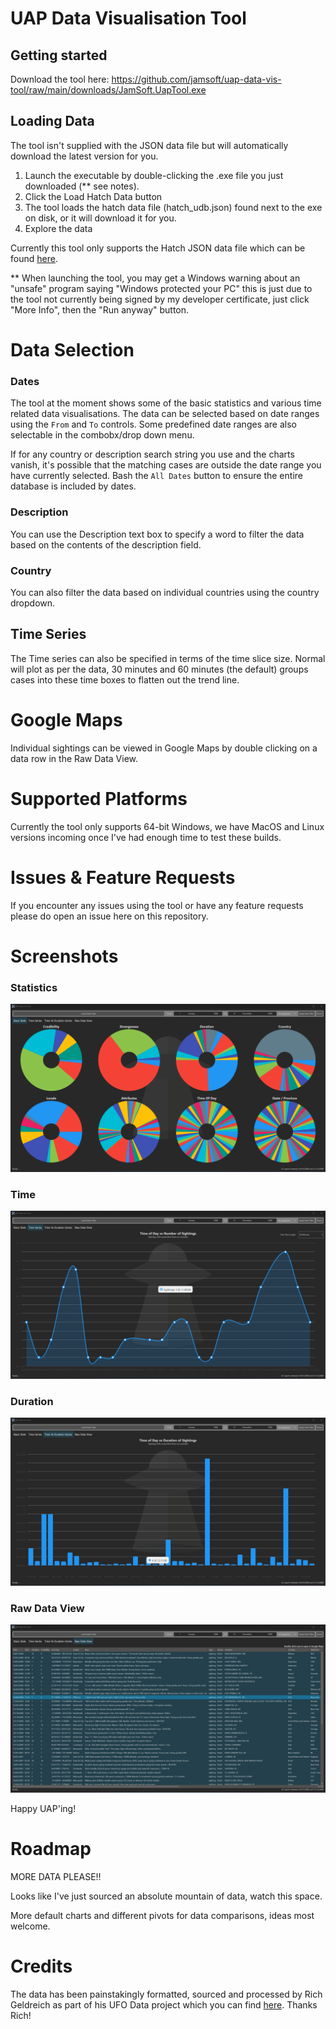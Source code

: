 # UAP Data Visualisation Tool

## Getting started

Download the tool here:
https://github.com/jamsoft/uap-data-vis-tool/raw/main/downloads/JamSoft.UapTool.exe

## Loading Data

The tool isn't supplied with the JSON data file but will automatically download the latest version for you.

1. Launch the executable by double-clicking the .exe file you just downloaded (** see notes).
2. Click the Load Hatch Data button
3. The tool loads the hatch data file (hatch_udb.json) found next to the exe on disk, or it will download it for you.
4. Explore the data

Currently this tool only supports the Hatch JSON data file which can be found [here](https://github.com/richgel999/ufo_data/blob/main/bin/hatch_udb.json).

** When launching the tool, you may get a Windows warning about an "unsafe" program saying "Windows protected your PC" this is just due to the tool not currently being signed by my developer certificate, just click "More Info", then the "Run anyway" button.

# Data Selection

### Dates
The tool at the moment shows some of the basic statistics and various time related data visualisations. The data can be selected based on date ranges using the `From` and `To` controls. Some predefined date ranges are also selectable in the combobx/drop down menu.

If for any country or description search string you use and the charts vanish, it's possible that the matching cases are outside the date range you have currently selected. Bash the `All Dates` button to ensure the entire database is included by dates.

### Description
You can use the Description text box to specify a word to filter the data based on the contents of the description field.

### Country

You can also filter the data based on individual countries using the country dropdown.

## Time Series

The Time series can also be specified in terms of the time slice size. Normal will plot as per the data, 30 minutes and 60 minutes (the default) groups cases into these time boxes to flatten out the trend line.

# Google Maps

Individual sightings can be viewed in Google Maps by double clicking on a data row in the Raw Data View.

# Supported Platforms

Currently the tool only supports 64-bit Windows, we have MacOS and Linux versions incoming once I've had enough time to test these builds.

# Issues & Feature Requests

If you encounter any issues using the tool or have any feature requests please do open an issue here on this repository.

# Screenshots
### Statistics
![alt text](/img/pies.png "Pies")
### Time
![alt text](/img/time.png "Time Series")
### Duration
![alt text](/img/time-duration.png "Duration Series")
### Raw Data View
![alt text](/img/raw-data.png "Raw Data View")

Happy UAP'ing!

# Roadmap

MORE DATA PLEASE!!

Looks like I've just sourced an absolute mountain of data, watch this space.

More default charts and different pivots for data comparisons, ideas most welcome.

# Credits

The data has been painstakingly formatted, sourced and processed by Rich Geldreich as part of his UFO Data project which you can find [here](https://github.com/richgel999/ufo_data). Thanks Rich!